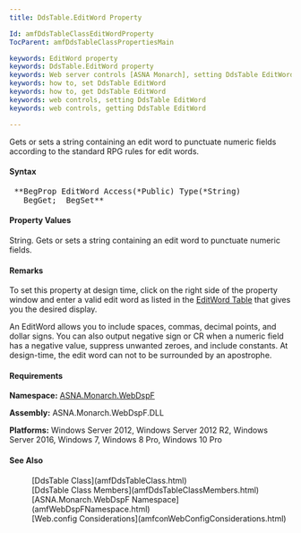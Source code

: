 ```yaml
---
title: DdsTable.EditWord Property

Id: amfDdsTableClassEditWordProperty
TocParent: amfDdsTableClassPropertiesMain

keywords: EditWord property
keywords: DdsTable.EditWord property
keywords: Web server controls [ASNA Monarch], setting DdsTable EditWord
keywords: how to, set DdsTable EditWord
keywords: how to, get DdsTable EditWord
keywords: web controls, setting DdsTable EditWord
keywords: web controls, getting DdsTable EditWord

---
```


Gets or sets a string containing an edit word to punctuate numeric fields according to the standard RPG rules for edit words.

#### Syntax
<pre class="prettyprint"> **BegProp EditWord Access(*Public) Type(*String)
   BegGet;  BegSet** </pre>

#### Property Values
String. Gets or sets a string containing an edit word to punctuate numeric fields. 

#### Remarks
To set this property at design time, click on the right side of the property window and enter a valid edit word as listed in the [EditWord Table](sharedEditWordTable.html) that gives you the desired display. 

An EditWord allows you to include spaces, commas, decimal points, and dollar signs. You can also output negative sign or CR when a numeric field has a negative value, suppress unwanted zeroes, and include constants. At design-time, the edit word can not to be surrounded by an apostrophe.

#### Requirements
**Namespace:** [ASNA.Monarch.WebDspF](amfWebDspFNamespace.html)

**Assembly:** ASNA.Monarch.WebDspF.DLL

**Platforms:** Windows Server 2012, Windows Server 2012 R2, Windows Server 2016, Windows 7, Windows 8 Pro, Windows 10 Pro

#### See Also
<dl>
        <dd>[DdsTable Class](amfDdsTableClass.html)</dd>
        <dd>[DdsTable Class Members](amfDdsTableClassMembers.html)</dd>
        <dd>[ASNA.Monarch.WebDspF Namespace](amfWebDspFNamespace.html)</dd>
        <dd>[Web.config Considerations](amfconWebConfigConsiderations.html)</dd>
</dl>

